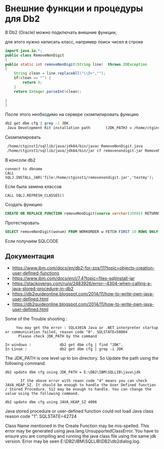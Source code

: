 # Внешние функции и процедуры для Db2

В Db2 (Oracle) можно подключать внешние функции, 

для этого нужно написать класс, например поиск чисел в строке

```java
import java.io.*;
public class RemoveNonDigit
{
public static int removeNonDigit(String line)  throws IOException 
{
    String clean = line.replaceAll("\\D+","");
    if(clean == "") {
        return 0;
    }
    return Integer.parseInt(clean);
    
}
}
```

После этого необходимо на сервере скомпилировать функцию 

```bash
db2 get dbm cfg | grep -i JDK
 Java Development Kit installation path       (JDK_PATH) = /home/ctginst1/sqllib/java/jdk64
```

Скомпилировать

```bash
 /home/ctginst1/sqllib/java/jdk64/bin/javac RemoveNonDigit.java 
 /home/ctginst1/sqllib/java/jdk64/bin/jar cf removenondigit.jar RemoveNonDigit.class 
```

В консоли db2

```db2
connect to dbname
CALL SQLJ.INSTALL_JAR('file:/home/ctginst1/removenondigit.jar','testmy');
```

Если была замена классов
```db2
CALL SQLJ.REFRESH_CLASSES()
```

Создать функцию
```sql
CREATE OR REPLACE FUNCTION removeNonDigit(source varchar(3000)) RETURNS INTEGER LANGUAGE JAVA DETERMINISTIC NO SQL NOT FENCED EXTERNAL NAME 'myjar:RemoveNonDigit!removeNonDigit' PARAMETER STYLE JAVA NO EXTERNAL ACTION
```

Протестировать
```sql
SELECT removeNonDigit(wonum) FROM WORKORDER w FETCH FIRST 10 ROWS ONLY;
```

Если получаем SQLCODE

## Документация

* https://www.ibm.com/docs/en/db2-for-zos/11?topic=objects-creation-user-defined-functions
* https://www.ibm.com/docs/en/i/7.4?topic=files-sqljinstall-jar
* https://stackovergo.com/ru/q/2483926/error--4304-when-calling-a-java-stored-procedure-in-db2
* https://db2guideonline.blogspot.com/2014/11/how-to-write-own-java-user-defined.html
* https://db2guideonline.blogspot.com/2014/11/how-to-write-own-java-user-defined.html


Some of the Trouble shooting :


         You may get the error : SQL4301N Java or .NET interpreter startup or communication failed, reason code "0". SQLSTATE=58004
          Please check JDK_PATH by the command

```shell
In windows :             db2 get dbm cfg | find "JDK".
In Linux :               db2 get dbm cfg | grep -i JDK
```

The JDK_PATH is one level up to bin directory. So Update the path using the following command.
```db2
db2 update dbm cfg using JDK_PATH = E:\DB2\IBM\SQLLIB\java\jdk
```
           If the above error with reaon code "4" means you can check JAVA_HEAP_SZ. It should be enough to handle the User Defined function / Stored Procedure. 512 may be enough to handle. You can change the value using the following command.
```db2
db2 update dbm cfg using JAVA_HEAP_SZ 4096
```
Java stored procedure or user-defined function could not load Java class reason code "1". SQLSTATE=42724

Class Name mentioned in the Create Function may be mis-spelled. This error may be generated using java.lang.UnsupportedClassError. You have to ensure you are compiling and running the java class file using the same jdk version. Error may be seen E:\DB2\IBM\SQLLIB\DB2\db2dialog.log.